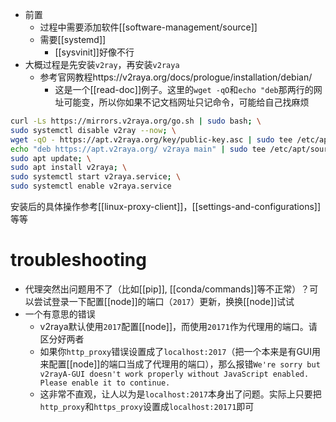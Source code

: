 - 前置
  - 过程中需要添加软件[[software-management/source]]
  - 需要[[systemd]]
    - [[sysvinit]]好像不行
- 大概过程是先安装`v2ray`，再安装`v2raya`
  - 参考官网教程https://v2raya.org/docs/prologue/installation/debian/
    - 这是一个[[read-doc]]例子。这里的`wget -qO`和`echo "deb`那两行的网址可能变，所以你如果不记文档网址只记命令，可能给自己找麻烦
```sh
curl -Ls https://mirrors.v2raya.org/go.sh | sudo bash; \
sudo systemctl disable v2ray --now; \
wget -qO - https://apt.v2raya.org/key/public-key.asc | sudo tee /etc/apt/trusted.gpg.d/v2raya.asc; \
echo "deb https://apt.v2raya.org/ v2raya main" | sudo tee /etc/apt/sources.list.d/v2raya.list; \
sudo apt update; \
sudo apt install v2raya; \
sudo systemctl start v2raya.service; \
sudo systemctl enable v2raya.service
```
安装后的具体操作参考[[linux-proxy-client]]，[[settings-and-configurations]]等等
# troubleshooting
- 代理突然出问题用不了（比如[[pip]], [[conda/commands]]等不正常）？可以尝试登录一下配置[[node]]的端口（`2017`）更新，换换[[node]]试试
- 一个有意思的错误
  - v2raya默认使用`2017`配置[[node]]，而使用`20171`作为代理用的端口。请区分好两者
  - 如果你`http_proxy`错误设置成了`localhost:2017`（把一个本来是有GUI用来配置[[node]]的端口当成了代理用的端口），那么报错`We're sorry but v2rayA-GUI doesn't work properly without JavaScript enabled. Please enable it to continue.`
  - 这非常不直观，让人以为是`localhost:2017`本身出了问题。实际上只要把`http_proxy`和`https_proxy`设置成`localhost:20171`即可